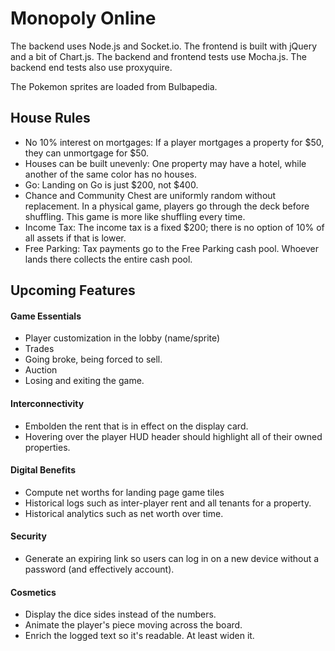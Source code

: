 # Monopoly Online
The backend uses Node.js and Socket.io.
The frontend is built with jQuery and a bit of Chart.js.
The backend and frontend tests use Mocha.js. The backend end tests also use proxyquire.

The Pokemon sprites are loaded from Bulbapedia.

## House Rules
* No 10% interest on mortgages: If a player mortgages a property for $50, they can unmortgage for $50.
* Houses can be built unevenly: One property may have a hotel, while another of the same color has no houses.
* Go: Landing on Go is just $200, not $400.
* Chance and Community Chest are uniformly random without replacement. In a physical game, players go through the deck before shuffling. This game is more like shuffling every time.
* Income Tax: The income tax is a fixed $200; there is no option of 10% of all assets if that is lower.
* Free Parking: Tax payments go to the Free Parking cash pool. Whoever lands there collects the entire cash pool.

## Upcoming Features
#### Game Essentials
* Player customization in the lobby (name/sprite)
* Trades
* Going broke, being forced to sell.
* Auction
* Losing and exiting the game.

#### Interconnectivity
* Embolden the rent that is in effect on the display card.
* Hovering over the player HUD header should highlight all of their owned properties.

#### Digital Benefits
* Compute net worths for landing page game tiles
* Historical logs such as inter-player rent and all tenants for a property.
* Historical analytics such as net worth over time.

#### Security
* Generate an expiring link so users can log in on a new device without a password (and effectively account).

#### Cosmetics
* Display the dice sides instead of the numbers.
* Animate the player's piece moving across the board.
* Enrich the logged text so it's readable. At least widen it.